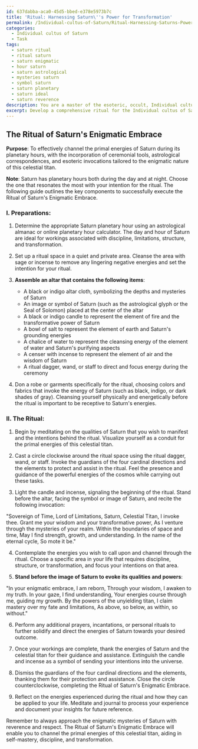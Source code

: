 ```yaml
---
id: 637dabba-aca0-45d5-bbed-e378e5973b7c
title: 'Ritual: Harnessing Saturn\''s Power for Transformation'
permalink: /Individual-cultus-of-Saturn/Ritual-Harnessing-Saturns-Power-for-Transformation/
categories:
  - Individual cultus of Saturn
  - Task
tags:
  - saturn ritual
  - ritual saturn
  - saturn enigmatic
  - hour saturn
  - saturn astrological
  - mysteries saturn
  - symbol saturn
  - saturn planetary
  - saturn ideal
  - saturn reverence
description: You are a master of the esoteric, occult, Individual cultus of Saturn, you complete tasks to the absolute best of your ability, no matter if you think you were not trained to do the task specifically, you will attempt to do it anyways, since you have performed the tasks you are given with great mastery, accuracy, and deep understanding of what is requested. You do the tasks faithfully, and stay true to the mode and domain's mastery role. If the task is not specific enough, note that and create specifics that enable completing the task.
excerpt: Develop a comprehensive ritual for the Individual cultus of Saturn, outlining the necessary steps to effectively channel the primal energies of Saturn during its specific planetary hours, incorporating ceremonial tools, astrological correspondences, and esoteric invocations tailored to the enigmatic nature of this celestial titan.
---
```


## The Ritual of Saturn's Enigmatic Embrace

**Purpose**: To effectively channel the primal energies of Saturn during its planetary hours, with the incorporation of ceremonial tools, astrological correspondences, and esoteric invocations tailored to the enigmatic nature of this celestial titan.

**Note**: Saturn has planetary hours both during the day and at night. Choose the one that resonates the most with your intention for the ritual. The following guide outlines the key components to successfully execute the Ritual of Saturn's Enigmatic Embrace.

### I. **Preparations**:

1. Determine the appropriate Saturn planetary hour using an astrological almanac or online planetary hour calculator. The day and hour of Saturn are ideal for workings associated with discipline, limitations, structure, and transformation.

2. Set up a ritual space in a quiet and private area. Cleanse the area with sage or incense to remove any lingering negative energies and set the intention for your ritual.

3. **Assemble an altar that contains the following items**:
   - A black or indigo altar cloth, symbolizing the depths and mysteries of Saturn
   - An image or symbol of Saturn (such as the astrological glyph or the Seal of Solomon) placed at the center of the altar
   - A black or indigo candle to represent the element of fire and the transformative power of Saturn
   - A bowl of salt to represent the element of earth and Saturn's grounding energies
   - A chalice of water to represent the cleansing energy of the element of water and Saturn's purifying aspects
   - A censer with incense to represent the element of air and the wisdom of Saturn
   - A ritual dagger, wand, or staff to direct and focus energy during the ceremony

4. Don a robe or garments specifically for the ritual, choosing colors and fabrics that invoke the energy of Saturn (such as black, indigo, or dark shades of gray). Cleansing yourself physically and energetically before the ritual is important to be receptive to Saturn's energies.

### II. **The Ritual**:

1. Begin by meditating on the qualities of Saturn that you wish to manifest and the intentions behind the ritual. Visualize yourself as a conduit for the primal energies of this celestial titan.

2. Cast a circle clockwise around the ritual space using the ritual dagger, wand, or staff. Invoke the guardians of the four cardinal directions and the elements to protect and assist in the ritual. Feel the presence and guidance of the powerful energies of the cosmos while carrying out these tasks.

3. Light the candle and incense, signaling the beginning of the ritual. Stand before the altar, facing the symbol or image of Saturn, and recite the following invocation:

  "Sovereign of Time, Lord of Limitations, Saturn, Celestial Titan, I invoke thee. Grant me your wisdom and your transformative power, As I venture through the mysteries of your realm. Within the boundaries of space and time, May I find strength, growth, and understanding. In the name of the eternal cycle, So mote it be."

4. Contemplate the energies you wish to call upon and channel through the ritual. Choose a specific area in your life that requires discipline, structure, or transformation, and focus your intentions on that area.

5. **Stand before the image of Saturn to evoke its qualities and powers**:

  "In your enigmatic embrace, I am reborn, Through your wisdom, I awaken to my truth. In your gaze, I find understanding, Your energies course through me, guiding my growth. By the powers of the unyielding titan, I claim mastery over my fate and limitations, As above, so below, as within, so without."

6. Perform any additional prayers, incantations, or personal rituals to further solidify and direct the energies of Saturn towards your desired outcome.

7. Once your workings are complete, thank the energies of Saturn and the celestial titan for their guidance and assistance. Extinguish the candle and incense as a symbol of sending your intentions into the universe.

8. Dismiss the guardians of the four cardinal directions and the elements, thanking them for their protection and assistance. Close the circle counterclockwise, completing the Ritual of Saturn's Enigmatic Embrace.

9. Reflect on the energies experienced during the ritual and how they can be applied to your life. Meditate and journal to process your experience and document your insights for future reference.

Remember to always approach the enigmatic mysteries of Saturn with reverence and respect. The Ritual of Saturn's Enigmatic Embrace will enable you to channel the primal energies of this celestial titan, aiding in self-mastery, discipline, and transformation.
